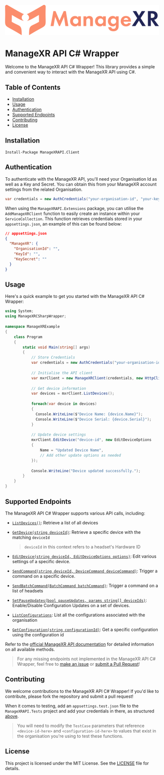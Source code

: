 ![ManageXR Wordmark](.github/images/wordmark.png)

# ManageXR API C# Wrapper

Welcome to the ManageXR API C# Wrapper! This library provides a simple and convenient way to interact with the ManageXR API using C#.

## Table of Contents

- [Installation](#installation)
- [Usage](#usage)
- [Authentication](#authentication)
- [Supported Endpoints](#supported-endpoints)
- [Contributing](#contributing)
- [License](#license)

## Installation

````
Install-Package ManageXRAPI.Client
````

## Authentication

To authenticate with the ManageXR API, you'll need your Organisation Id as well as a Key and Secret. You can obtain this from your ManageXR account settings from the related Organisation.

```csharp
var credentials = new AuthCredentials("your-organisation-id", "your-key-id", "your-key-secret");
```

When using the `ManageXRAPI.Extensions` package, you can utilise the `AddManageXRClient` function to easily create an instance within your `ServiceCollection`. This function retrieves credentials stored in your `appsettings.json`, an example of this can be found below:

````json
// appsettings.json
{
  "ManageXR": {
    "OrganisationId": "",
    "KeyId": "",
    "KeySecret": ""
  }
}
````

## Usage

Here's a quick example to get you started with the ManageXR API C# Wrapper:

```csharp
using System;
using ManageXRCSharpWrapper;

namespace ManageXRExample
{
    class Program
    {
        static void Main(string[] args)
        {
            // Store Credentials
            var credentials = new AuthCredentials("your-organisation-id", "your-key-id", "your-key-secret")
            
            // Initialise the API client
            var mxrClient = new ManageXRClient(credentials, new HttpClient());

            // Get device information
            var devices = mxrClient.ListDevices();

            foreach(var device in devices)
            {
              Console.WriteLine($"Device Name: {device.Name}");
              Console.WriteLine($"Device Serial: {device.Serial}");
            }
            
            // Update device settings
            mxrClient.EditDevice("device-id", new EditDeviceOptions
            {
                Name = "Updated Device Name",
                // Add other update options as needed
            });

            Console.WriteLine("Device updated successfully.");
        }
    }
}
```

## Supported Endpoints

The ManageXR API C# Wrapper supports various API calls, including:

- [`ListDevices()`](https://docs.managexr.com/api-reference/endpoint/list-devices): Retrieve a list of all devices

- [`GetDevice(string deviceId)`](https://docs.managexr.com/api-reference/endpoint/get-device): Retrieve a specific device with the matching `deviceId`

  > `deviceId` in this context refers to a headset's Hardware ID
- [`EditDevice(string deviceId, EditDeviceOptions options)`](https://docs.managexr.com/api-reference/endpoint/edit): Edit various settings of a specific device.
- [`SendCommand(string deviceId, DeviceCommand deviceCommand)`](https://docs.managexr.com/api-reference/endpoint/send-command): Trigger a command on a specific device.
- [`SendBatchCommand(BatchCommand batchCommand)`](https://docs.managexr.com/api-reference/endpoint/batch-commands): Trigger a command on a list of headsets
- [`SetPauseUpdates(bool pauseUpdates, params string[] deviceIds)`](https://docs.managexr.com/api-reference/endpoint/set-pause-updates): Enable/Disable Configuration Updates on a set of devices.
- [`ListConfigurations`](https://docs.managexr.com/api-reference/endpoint/list-configurations): List all the configurations associated with the organisation
- [`GetConfiguration(string configurationId)`](https://docs.managexr.com/api-reference/endpoint/get-configuration): Get a specific configuration using the configuration id

Refer to the [official ManageXR API documentation](https://docs.managexr.com/introduction) for detailed information on all available methods.

> For any missing endpoints not implemented in the ManageXR API C# Wrapper, feel free to [make an issue](https://github.com/nudge-reality/managexr-api-csharp/issues) or [submit a Pull Request](#contributing)!

## Contributing

We welcome contributions to the ManageXR API C# Wrapper! If you'd like to contribute, please fork the repository and submit a pull request!

When it comes to testing, add an `appsettings.test.json` file to the `ManageXRAPI.Tests` project and add your credentials in there, as structured [above](#authentication).

> You will need to modify the `TestCase` parameters that reference `<device-id-here>` and `<configuration-id-here>` to values that exist in the organisation you're using to test these functions.

##  License

This project is licensed under the MIT License. See the [LICENSE](LICENSE) file for details.
